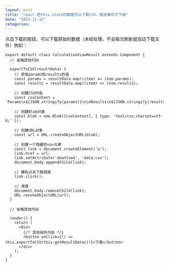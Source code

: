 ```yaml
---
layout: post
title: "react 把this.state的数据可以下载CSV，触发事件才下载"
date: "2023-11-12"
categories: 
---
```

<p>点击下载的按钮，可以下载原始的数据（未经处理，不会每次刷新就自动下载文件）例如：</p>

<pre>
<code>export default class CalculationViewResult extends Component {
  // 省略其他代码

  exportToCSV(resultData) {
    // 获取params和results的值
    const params = resultData.map((item) =&gt; item.params);
    const results = resultData.map((item) =&gt; item.results);

    // 创建CSV内容
    const csvContent = `Params\n${JSON.stringify(params)}\n\nResults\n${JSON.stringify(results)}`;

    // 创建Blob对象
    const blob = new Blob([csvContent], { type: &#39;text/csv;charset=utf-8;&#39; });

    // 创建URL对象
    const url = URL.createObjectURL(blob);

    // 创建一个隐藏的&lt;a&gt;元素
    const link = document.createElement(&#39;a&#39;);
    link.href = url;
    link.setAttribute(&#39;download&#39;, &#39;data.csv&#39;);
    document.body.appendChild(link);

    // 模拟点击下载链接
    link.click();

    // 清理
    document.body.removeChild(link);
    URL.revokeObjectURL(url);
  }

  // 省略其他代码

  render() {
    return (
      &lt;div&gt;
        {/* 其他组件内容 */}
        &lt;button onClick={() =&gt; this.exportToCSV(this.getResultData())}&gt;下载&lt;/button&gt;
      &lt;/div&gt;
    );
  }
}</code></pre>

<p>&nbsp;</p>

